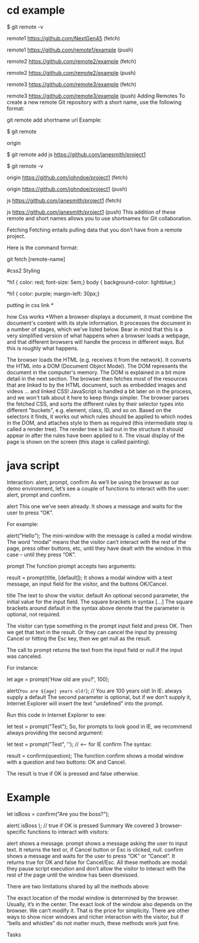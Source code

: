 # cd example

$ git remote -v

remote1 https://github.com/NextGen45 (fetch)

remote1 https://github.com/remote1/example (push)

remote2 https://github.com/remote2/example (fetch)

remote2 https://github.com/remote2/example (push)

remote3 https://github.com/remote3/example (fetch)

remote3 https://github.com/remote3/example (push) Adding Remotes To create a new remote Git repository with a short name, use the following format:

git remote add shortname url Example:

$ git remote

origin

$ git remote add js https://github.com/janesmith/project1

$ git remote -v

origin https://github.com/johndoe/project1 (fetch)

origin https://github.com/johndoe/project1 (push)

js https://github.com/janesmith/project1 (fetch)

js https://github.com/janesmith/project1 (push) This addition of these remote and short names allows you to use shortnames for Git collaboration.

Fetching Fetching entails pulling data that you don’t have from a remote project.

Here is the command format:

git fetch [remote-name]


#css2
Styling

*h1 { color: red; font-size: 5em;} body { background-color: lightblue;}

*h1 { color: purple; margin-left: 30px;}

putting in css link
*

how Css works
*When a browser displays a document, it must combine the document's content with its style information. It processes the document in a number of stages, which we've listed below. Bear in mind that this is a very simplified version of what happens when a browser loads a webpage, and that different browsers will handle the process in different ways. But this is roughly what happens.

The browser loads the HTML (e.g. receives it from the network). It converts the HTML into a DOM (Document Object Model). The DOM represents the document in the computer's memory. The DOM is explained in a bit more detail in the next section. The browser then fetches most of the resources that are linked to by the HTML document, such as embedded images and videos ... and linked CSS! JavaScript is handled a bit later on in the process, and we won't talk about it here to keep things simpler. The browser parses the fetched CSS, and sorts the different rules by their selector types into different "buckets", e.g. element, class, ID, and so on. Based on the selectors it finds, it works out which rules should be applied to which nodes in the DOM, and attaches style to them as required (this intermediate step is called a render tree). The render tree is laid out in the structure it should appear in after the rules have been applied to it. The visual display of the page is shown on the screen (this stage is called painting).




# java script
Interaction: alert, prompt, confirm
As we’ll be using the browser as our demo environment, let’s see a couple of functions to interact with the user: alert, prompt and confirm.

alert
This one we’ve seen already. It shows a message and waits for the user to press “OK”.

For example:

alert("Hello");
The mini-window with the message is called a modal window. The word “modal” means that the visitor can’t interact with the rest of the page, press other buttons, etc, until they have dealt with the window. In this case – until they press “OK”.

prompt
The function prompt accepts two arguments:

result = prompt(title, [default]);
It shows a modal window with a text message, an input field for the visitor, and the buttons OK/Cancel.

title
The text to show the visitor.
default
An optional second parameter, the initial value for the input field.
The square brackets in syntax [...]
The square brackets around default in the syntax above denote that the parameter is optional, not required.

The visitor can type something in the prompt input field and press OK. Then we get that text in the result. Or they can cancel the input by pressing Cancel or hitting the Esc key, then we get null as the result.

The call to prompt returns the text from the input field or null if the input was canceled.

For instance:

let age = prompt('How old are you?', 100);

alert(`You are ${age} years old!`); // You are 100 years old!
In IE: always supply a default
The second parameter is optional, but if we don’t supply it, Internet Explorer will insert the text "undefined" into the prompt.

Run this code in Internet Explorer to see:

let test = prompt("Test");
So, for prompts to look good in IE, we recommend always providing the second argument:

let test = prompt("Test", ''); // <-- for IE
confirm
The syntax:

result = confirm(question);
The function confirm shows a modal window with a question and two buttons: OK and Cancel.

The result is true if OK is pressed and false otherwise.

# Example

let isBoss = confirm("Are you the boss?");

alert( isBoss ); // true if OK is pressed
Summary
We covered 3 browser-specific functions to interact with visitors:

alert
shows a message.
prompt
shows a message asking the user to input text. It returns the text or, if Cancel button or Esc is clicked, null.
confirm
shows a message and waits for the user to press “OK” or “Cancel”. It returns true for OK and false for Cancel/Esc.
All these methods are modal: they pause script execution and don’t allow the visitor to interact with the rest of the page until the window has been dismissed.

There are two limitations shared by all the methods above:

The exact location of the modal window is determined by the browser. Usually, it’s in the center.
The exact look of the window also depends on the browser. We can’t modify it.
That is the price for simplicity. There are other ways to show nicer windows and richer interaction with the visitor, but if “bells and whistles” do not matter much, these methods work just fine.

Tasks
